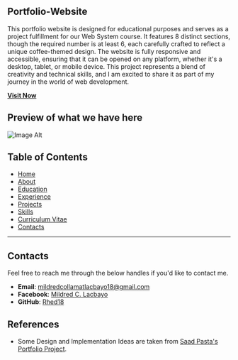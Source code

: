 ## Portfolio-Website
This portfolio website is designed for educational purposes and serves as a project fulfillment for our Web System course. It features 8 distinct sections, though the required number is at least 6, each carefully crafted to reflect a unique coffee-themed design. The website is fully responsive and accessible, ensuring that it can be opened on any platform, whether it's a desktop, tablet, or mobile device. This project represents a blend of creativity and technical skills, and I am excited to share it as part of my journey in the world of web development.

<a href="https://rhed18.github.io/PortfolioWebsite/" target="_blank">**Visit Now** </a>

## Preview of what we have here
![Image Alt](https://github.com/Rhed18/PortfolioWebsite2024/blob/69a2b6a5251539be760cdaeaa7926902ebdecfd6/preview%20image.png)

## Table of Contents

- [Home](#home)
- [About](#about)
- [Education](#education)
- [Experience](#experience)
- [Projects](#projects)
- [Skills](#skills)
- [Curriculum Vitae](#curriculum-vitae)
- [Contacts](#contacts)

---

## Contacts

Feel free to reach me through the below handles if you'd like to contact me.

- **Email**: [mildredcollamatlacbayo18@gmail.com](mailto:mildredcollamatlacbayo18@gmail.com)
- **Facebook**: [Mildred C. Lacbayo](https://www.facebook.com/mildred.lacbayo.98)
- **GitHub**: [Rhed18](https://rhed18.github.io/PortfolioWebsite2024/)

## References

- Some Design and Implementation Ideas are taken from [Saad Pasta's Portfolio Project](https://rajaprerak.github.io/).
